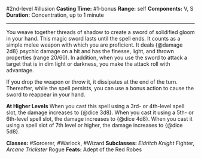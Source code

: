 #2nd-level #illusion
**Casting Time:** #1-bonus
**Range:** self
**Components:** V, S
**Duration:** Concentration, up to 1 minute

---

You weave together threads of shadow to create a sword of solidified gloom in your hand. This magic sword lasts until the spell ends. It counts as a simple melee weapon with which you are proficient. It deals {@damage 2d8} psychic damage on a hit and has the finesse, light, and thrown properties (range 20/60). In addition, when you use the sword to attack a target that is in dim light or darkness, you make the attack roll with advantage.

If you drop the weapon or throw it, it dissipates at the end of the turn. Thereafter, while the spell persists, you can use a bonus action to cause the sword to reappear in your hand.

**At Higher Levels**
When you cast this spell using a 3rd- or 4th-level spell slot, the damage increases to {@dice 3d8}. When you cast it using a 5th- or 6th-level spell slot, the damage increases to {@dice 4d8}. When you cast it using a spell slot of 7th level or higher, the damage increases to {@dice 5d8}.

**Classes:** #Sorcerer, #Warlock, #Wizard
**Subclasses:** *Eldritch Knight* Fighter, *Arcane Trickster* Rogue
**Feats:** Adept of the Red Robes

